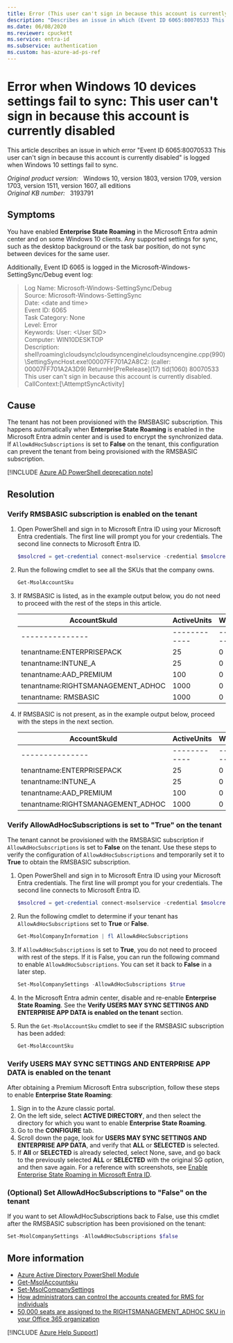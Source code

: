 ```yaml
---
title: Error (This user can't sign in because this account is currently disabled) when syncing settings of Windows 10
description: "Describes an issue in which (Event ID 6065:80070533 This user can't sign in because this account is currently disabled) is logged when Windows 10 settings fail to sync."
ms.date: 06/08/2020
ms.reviewer: cpuckett
ms.service: entra-id
ms.subservice: authentication
ms.custom: has-azure-ad-ps-ref
---
```

# Error when Windows 10 devices settings fail to sync: This user can't sign in because this account is currently disabled

This article describes an issue in which error "Event ID 6065:80070533 This user can't sign in because this account is currently disabled" is logged when Windows 10 settings fail to sync.

_Original product version:_ &nbsp; Windows 10, version 1803, version 1709, version 1703, version 1511, version 1607, all editions  
_Original KB number:_ &nbsp; 3193791

## Symptoms

You have enabled **Enterprise State Roaming** in the Microsoft Entra admin center and on some Windows 10 clients. Any supported settings for sync, such as the desktop background or the task bar position, do not sync between devices for the same user.

Additionally, Event ID 6065 is logged in the Microsoft-Windows-SettingSync/Debug event log:

> Log Name: Microsoft-Windows-SettingSync/Debug  
Source: Microsoft-Windows-SettingSync  
Date: \<date and time>  
Event ID: 6065  
Task Category: None  
Level: Error  
Keywords: User: \<User SID>  
Computer: WIN10DESKTOP  
Description: shell\roaming\cloudsync\cloudsyncengine\cloudsyncengine.cpp(990)\SettingSyncHost.exe!00007FF701A2A8C2: (caller: 00007FF701A2A3D9) ReturnHr\[PreRelease](17) tid(1060) 80070533 This user can't sign in because this account is currently disabled. CallContext:[\AttemptSyncActivity]

## Cause

The tenant has not been provisioned with the RMSBASIC subscription. This happens automatically when **Enterprise State Roaming** is enabled in the Microsoft Entra admin center and is used to encrypt the synchronized data. If `AllowAdHocSubscriptions` is set to **False** on the tenant, this configuration can prevent the tenant from being provisioned with the RMSBASIC subscription.

[!INCLUDE [Azure AD PowerShell deprecation note](~/../support/reusable-content/msgraph-powershell/includes/aad-powershell-deprecation-note.md)]

## Resolution

### Verify RMSBASIC subscription is enabled on the tenant

1. Open PowerShell and sign in to Microsoft Entra ID using your Microsoft Entra credentials. The first line will prompt you for your credentials. The second line connects to Microsoft Entra ID.

    ```powershell
    $msolcred = get-credential connect-msolservice -credential $msolcred
    ```

2. Run the following cmdlet to see all the SKUs that the company owns.

    ```powershell
    Get-MsolAccountSku
    ```

3. If RMSBASIC is listed, as in the example output below, you do not need to proceed with the rest of the steps in this article.

    |AccountSkuId|ActiveUnits|WarningUnits|ConsumedUnits|
    |---|---|---|---|
    |---------------|------------|---------------|-----------------|
    |tenantname:ENTERPRISEPACK|25|0|14|
    |tenantname:INTUNE_A|25|0|23|
    |tenantname:AAD_PREMIUM|100|0|21|
    |tenantname:RIGHTSMANAGEMENT_ADHOC|1000|0|18|
    |tenantname: RMSBASIC|1000|0|18|

4. If RMSBASIC is not present, as in the example output below, proceed with the steps in the next section.

    |AccountSkuId|ActiveUnits|WarningUnits|ConsumedUnits|
    |---|---|---|---|
    |---------------|------------|---------------|-----------------|
    |tenantname:ENTERPRISEPACK|25|0|14|
    |tenantname:INTUNE_A|25|0|23|
    |tenantname:AAD_PREMIUM|100|0|21|
    |tenantname:RIGHTSMANAGEMENT_ADHOC|1000|0|18|

### Verify AllowAdHocSubscriptions is set to "True" on the tenant

The tenant cannot be provisioned with the RMSBASIC subscription if `AllowAdHocSubscriptions` is set to **False** on the tenant. Use these steps to verify the configuration of `AllowAdHocSubscriptions` and temporarily set it to **True** to obtain the RMSBASIC subscription.

1. Open PowerShell and sign in to Microsoft Entra ID using your Microsoft Entra credentials. The first line will prompt you for your credentials. The second line connects to Microsoft Entra ID.

    ```powershell
    $msolcred = get-credential connect-msolservice -credential $msolcred
    ```

2. Run the following cmdlet to determine if your tenant has `AllowAdHocSubscriptions` set to **True** or **False**.

    ```powershell
    Get-MsolCompanyInformation | fl AllowAdHocSubscriptions
    ```

3. If `AllowAdHocSubscriptions` is set to **True**, you do not need to proceed with rest of the steps. If it is False, you can run the following command to enable `AllowAdHocSubscriptions`. You can set it back to **False** in a later step.

    ```powershell
    Set-MsolCompanySettings -AllowAdHocSubscriptions $true
    ```

4. In the Microsoft Entra admin center, disable and re-enable **Enterprise State Roaming**. See the **Verify USERS MAY SYNC SETTINGS AND ENTERPRISE APP DATA is enabled on the tenant** section.
5. Run the `Get-MsolAccountSku` cmdlet to see if the RMSBASIC subscription has been added:

    ```powershell
    Get-MsolAccountSku
    ```

### Verify USERS MAY SYNC SETTINGS AND ENTERPRISE APP DATA is enabled on the tenant

After obtaining a Premium Microsoft Entra subscription, follow these steps to enable **Enterprise State Roaming**:

1. Sign in to the Azure classic portal.
2. On the left side, select **ACTIVE DIRECTORY**, and then select the directory for which you want to enable **Enterprise State Roaming**.
3. Go to the **CONFIGURE** tab.
4. Scroll down the page, look for **USERS MAY SYNC SETTINGS AND ENTERPRISE APP DATA**, and verify that **ALL** or **SELECTED** is selected.
5. If **All** or **SELECTED** is already selected, select None, save, and go back to the previously selected **ALL** or **SELECTED** with the original SG option, and then save again. For a reference with screenshots, see [Enable Enterprise State Roaming in Microsoft Entra ID](/azure/active-directory/devices/enterprise-state-roaming-enable).

### (Optional) Set AllowAdHocSubscriptions to "False" on the tenant

If you want to set AllowAdHocSubscriptions back to False, use this cmdlet after the RMSBASIC subscription has been provisioned on the tenant:

```powershell
Set-MsolCompanySettings -AllowAdHocSubscriptions $false
```

## More information

- [Azure Active Directory PowerShell Module](/powershell/module/MSOnline/?view=azureadps-1.0&redirectedfrom=msdn&preserve-view=true)
- [Get-MsolAccountsku](/powershell/module/msonline/get-msolaccountsku?view=azureadps-1.0&preserve-view=true)
- [Set-MsolCompanySettings](/powershell/module/msonline/set-msolcompanysettings?view=azureadps-1.0&preserve-view=true)
- [How administrators can control the accounts created for RMS for individuals](/azure/information-protection/rms-for-individuals)
- [50,000 seats are assigned to the RIGHTSMANAGEMENT_ADHOC SKU in your Office 365 organization](https://support.microsoft.com/help/2925380)

[!INCLUDE [Azure Help Support](../../../includes/azure-help-support.md)]
